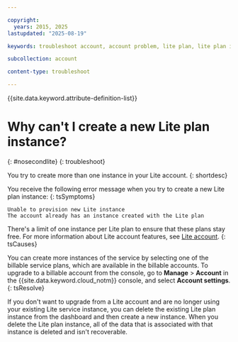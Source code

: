 ```yaml
---

copyright:
  years: 2015, 2025
lastupdated: "2025-08-19"

keywords: troubleshoot account, account problem, lite plan, lite plan instance, extra instance, create instance

subcollection: account

content-type: troubleshoot

---
```


{{site.data.keyword.attribute-definition-list}}

# Why can't I create a new Lite plan instance?
{: #nosecondlite}
{: troubleshoot}

You try to create more than one instance in your Lite account.
{: shortdesc}

You receive the following error message when you try to create a new Lite plan instance:
{: tsSymptoms}

```text
Unable to provision new Lite instance
The account already has an instance created with the Lite plan
```

There's a limit of one instance per Lite plan to ensure that these plans stay free. For more information about Lite account features, see [Lite account](/docs/account?topic=account-accounts#liteaccount).
{: tsCauses}

You can create more instances of the service by selecting one of the billable service plans, which are available in the billable accounts. To upgrade to a billable account from the console, go to **Manage** > **Account** in the {{site.data.keyword.cloud_notm}} console, and select **Account settings**.
{: tsResolve}

If you don't want to upgrade from a Lite account and are no longer using your existing Lite service instance, you can delete the existing Lite plan instance from the dashboard and then create a new instance. When you delete the Lite plan instance, all of the data that is associated with that instance is deleted and isn't recoverable.

